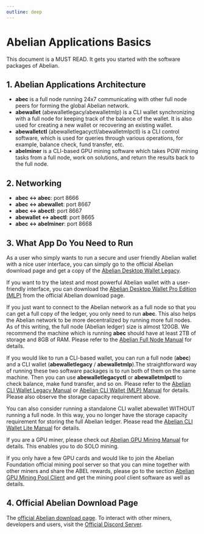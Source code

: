 ```yaml
---
outline: deep
---
```


# Abelian Applications Basics

This document is a MUST READ. It gets you started with the software packages of Abelian.

## 1. Abelian Applications Architecture

- **abec** is a full node running 24x7 communicating with other full node peers for forming the global Abelian network.
- **abewallet** (abewalletlegacy/abewalletmlp) is a CLI wallet synchronizing with a full node for keeping track of the balance of the wallet. It is also used for creating a new wallet or recovering an existing wallet.
- **abewalletctl** (abewalletlegacyctl/abewalletmlpctl) is a CLI control software, which is used for queries through various operations, for example, balance check, fund transfer, etc.
- **abelminer** is a CLI-based GPU mining software which takes POW mining tasks from a full node, work on solutions, and return the results back to the full node.

## 2. Networking

- **abec <-> abec**: port 8666
- **abec <-> abewallet**: port 8667
- **abec <-> abectl**: port 8667
- **abewallet <-> abectl**: port 8665
- **abec <-> abelminer**: port 8668

## 3. What App Do You Need to Run

As a user who simply wants to run a secure and user friendly Abelian wallet with a nice user interface, you can simply go to the official Abelian download page and get a copy of the [Abelian Desktop Wallet Legacy](/downloads/latest#abelian-desktop-wallet-legacy).

If you want to try the latest and most powerful Abelian wallet with a user-friendly interface, you can download the [Abelian Desktop Wallet Pro Edition (MLP)](/downloads/latest#abelian-desktop-wallet-pro-mlp) from the official Abelian download page.

If you just want to connect to the Abelian network as a full node so that you can get a full copy of the ledger, you only need to run **abec**. This also helps the Abelian network to be more decentralized by running more full nodes. As of this writing, the full node (Abelian ledger) size is almost 120GB. We recommend the machine which is running **abec** should have at least 2TB of storage and 8GB of RAM. Please refer to the [Abelian Full Node Manual](/guide/cli-full-node) for details.

If you would like to run a CLI-based wallet, you can run a full node (**abec**) and a CLI wallet (**abewalletlegacy** / **abewalletmlp**).The straightforward way of running these two software packages is to run both of them on the same machine. Then you can use **abewalletlegacyctl** or **abewalletmlpctl** to check balance, make fund transfer, and so on. Please refer to the [Abelian CLI Wallet Legacy Manual](/guide/wallet/cli-wallet-legacy) or [Abelian CLI Wallet (MLP) Manual](/guide/wallet/cli-wallet-mlp) for details. Please also observe the storage capacity requirement above.

You can also consider running a standalone CLI wallet abewallet WITHOUT running a full node. In this way, you no longer have the storage capacity requirement for storing the full Abelian ledger. Please read the [Abelian CLI Wallet Lite Manual](/guide/wallet/cli-wallet-lite) for details.

If you are a GPU miner, please check out [Abelian GPU Mining Manual](/guide/mining/gpu-pool) for details. This enables you to do SOLO mining.

If you only have a few GPU cards and would like to join the Abelian Foundation official mining pool server so that you can mine together with other miners and share the ABEL rewards, please go to the section [Abelian GPU Mining Pool Client](/downloads/latest#abelian-gpu-mining-pool-client) and get the mining pool client software as well as details.

## 4. Official Abelian Download Page

The [official Abelian download page](/downloads/latest). To interact with other miners, developers and users, visit the [Official Discord Server](https://discord.com/invite/5rrDxP29hx).